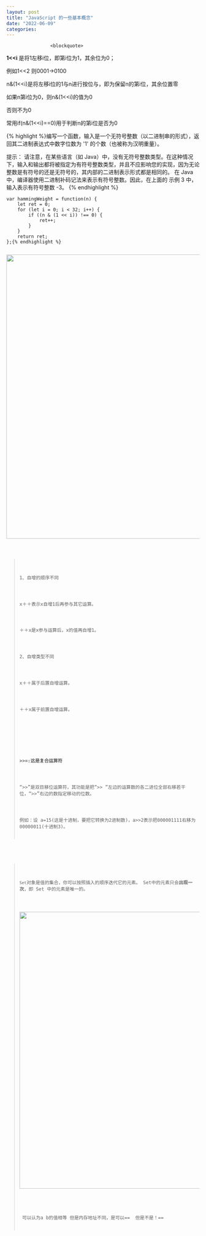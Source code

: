 ```yaml
---
layout: post
title: "JavaScript 的一些基本概念"
date: "2022-06-09"
categories: 
---
```


                    <blockquote> 
 <p><strong>1&lt;&lt;i </strong>是将1左移i位，即第i位为1，其余位为0；</p> 
 <p>例如1&lt;&lt;2 则0001-&gt;0100</p> 
 <p>n&amp;(1&lt;&lt;i)是将左移i位的1与n进行按位与，即为保留n的第i位，其余位置零</p> 
 <p>如果n第i位为0，则n&amp;(1&lt;&lt;i)的值为0</p> 
 <p>否则不为0</p> 
 <p>常用if(n&amp;(1&lt;&lt;i)==0)用于判断n的第i位是否为0</p> 
 {% highlight %}编写一个函数，输入是一个无符号整数（以二进制串的形式），返回其二进制表达式中数字位数为 '1' 的个数（也被称为汉明重量）。

提示：
    请注意，在某些语言（如 Java）中，没有无符号整数类型。在这种情况下，输入和输出都将被指定为有符号整数类型，并且不应影响您的实现，因为无论整数是有符号的还是无符号的，其内部的二进制表示形式都是相同的。
    在 Java 中，编译器使用二进制补码记法来表示有符号整数。因此，在上面的 示例 3 中，输入表示有符号整数 -3。
{% endhighlight %} 
 <pre><code class="language-javascript">var hammingWeight = function(n) {
    let ret = 0;
    for (let i = 0; i &lt; 32; i++) {
        if ((n &amp; (1 &lt;&lt; i)) !== 0) {
            ret++;
        }
    }
    return ret;
};{% endhighlight %} 
 <p><img alt="" height="742" src="https://img-blog.csdnimg.cn/8c4333afd4154d8a99a2b6e79a5fd415.png?x-oss-process=image/watermark,type_d3F5LXplbmhlaQ,shadow_50,text_Q1NETiBA6K645aKo44Gu5bCP6J206J22,size_20,color_FFFFFF,t_70,g_se,x_16" width="1200"></p> 
</blockquote> 
<blockquote> 
 <p>1、自增的顺序不同</p> 
 <p>x＋＋表示x自增1后再参与其它运算。</p> 
 <p>＋＋x是x参与运算后，x的值再自增1。</p> 
 <p>2、自增类型不同</p> 
 <p>x＋＋属于后置自增运算。</p> 
 <p>＋＋x属于前置自增运算。<img alt="" src="https://img-blog.csdnimg.cn/2e39a02c8fd9474fae0d3b8e0ef4bcd5.png?x-oss-process=image/watermark,type_d3F5LXplbmhlaQ,shadow_50,text_Q1NETiBA6K645aKo44Gu5bCP6J206J22,size_20,color_FFFFFF,t_70,g_se,x_16"></p> 
 <p> </p> 
 <p><strong>&gt;&gt;=:这是复合运算符</strong></p> 
 <p>“&gt;&gt;”是双目移位运算符，其功能是把“&gt;&gt; ”左边的运算数的各二进位全部右移若干位，“&gt;&gt;”右边的数指定移动的位数。</p> 
 <p>例如：设 a=15(这是十进制，要把它转换为2进制数)，a&gt;&gt;2表示把000001111右移为00000011(十进制3)。</p> 
</blockquote> 
<p></p> 
<blockquote> 
 <p><code>Set</code>对象是值的集合，你可以按照插入的顺序迭代它的元素。 Set中的元素只会<strong>出现一次</strong>，即 Set 中的元素是唯一的。<img alt="" src="https://img-blog.csdnimg.cn/3bac921a12e041dd8c129d2947db40d2.png?x-oss-process=image/watermark,type_d3F5LXplbmhlaQ,shadow_50,text_Q1NETiBA6K645aKo44Gu5bCP6J206J22,size_20,color_FFFFFF,t_70,g_se,x_16"></p> 
 <p><img alt="" height="723" src="https://img-blog.csdnimg.cn/7517aec119cb42aba838222caf036353.png?x-oss-process=image/watermark,type_d3F5LXplbmhlaQ,shadow_50,text_Q1NETiBA6K645aKo44Gu5bCP6J206J22,size_20,color_FFFFFF,t_70,g_se,x_16" width="705"> </p> 
 <p> 可以认为a b的值相等 但是内存地址不同，是可以==  但是不是！==</p> 
</blockquote>
                
